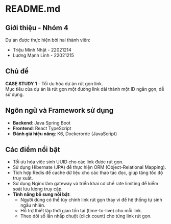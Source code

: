 # README.md

## Giới thiệu - Nhóm 4

Dự án được thực hiện bởi hai thành viên:

- Triệu Minh Nhật - 22021214
- Lương Mạnh Linh - 22021215

## Chủ đề

**CASE STUDY 1** - Tối ưu hóa dự án rút gọn link.  
Mục tiêu của dự án là rút gọn một đường link dài thành một ID ngắn gọn, dễ sử dụng.

## Ngôn ngữ và Framework sử dụng

- **Backend**: Java Spring Boot
- **Frontend**: React TypeScript
- **Đánh giá hiệu năng**: K6, Dockerorde (JavaScript)

## Các điểm nổi bật

- Tối ưu hóa việc sinh UUID cho các link được rút gọn.
- Sử dụng Hibernate (JPA) để thực hiện ORM (Object-Relational Mapping).
- Tích hợp Redis để cache dữ liệu cho các thao tác đọc, giúp tăng tốc độ truy xuất.
- Sử dụng Nginx làm gateway và triển khai cơ chế rate limiting để kiểm soát lưu lượng truy cập.
- **Tính năng bổ sung nổi bật**:
  - Người dùng có thể tùy chỉnh link rút gọn thay vì để hệ thống tự sinh ngẫu nhiên.
  - Hỗ trợ thiết lập thời gian tồn tại (time-to-live) cho mỗi link.
  - Theo dõi số lần nhấp chuột (click count) cho từng link rút gọn.
